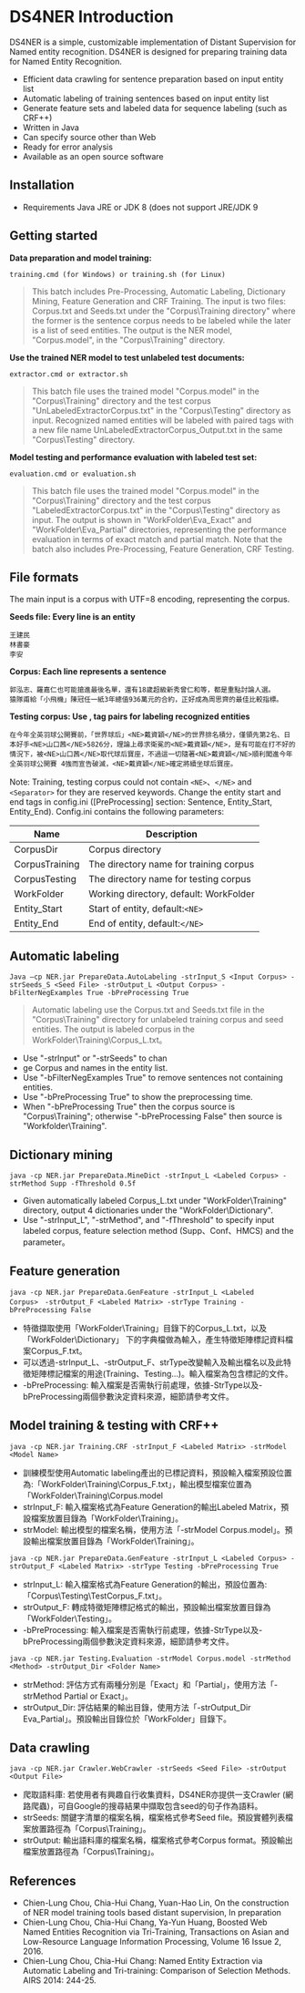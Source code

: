 # DS4NER Introduction

DS4NER is a simple, customizable implementation of Distant Supervision for Named entity recognition. DS4NER is designed for preparing training data for Named Entity Recognition.
    
* Efficient data crawling for sentence preparation based on input entity list
* Automatic labeling of training sentences based on input entity list
* Generate feature sets and labeled data for sequence labeling (such as CRF++)
* Written in Java
* Can specify source other than Web
* Ready for error analysis
* Available as an open source software


## Installation
* Requirements Java JRE or JDK 8 (does not support JRE/JDK 9


## Getting started
**Data preparation and model training:**

`training.cmd (for Windows) or training.sh (for Linux)`

> This batch includes Pre-Processing, Automatic Labeling, Dictionary Mining, Feature Generation and CRF Training.
> The input is two files: Corpus.txt and Seeds.txt under the "Corpus\Training directory" where the former is the sentence corpus needs to be labeled while the later is a list of seed entities.
> The output is the NER model, "Corpus.model", in the "Corpus\Training" directory.


**Use the trained NER model to test unlabeled test documents:**

`extractor.cmd or extractor.sh`

> This batch file uses the trained model "Corpus.model" in the "Corpus\Training" directory and the test corpus "UnLabeledExtractorCorpus.txt" in the "Corpus\Testing" directory as input. Recognized named entities will be labeled with paired <NE></NE> tags with a new file name UnLabeledExtractorCorpus_Output.txt in the same "Corpus\Testing" directory.

**Model testing and performance evaluation with labeled test set:**

`evaluation.cmd or evaluation.sh`

> This batch file uses the trained model "Corpus.model" in the "Corpus\Training" directory and the test corpus "LabeledExtractorCorpus.txt" in the "Corpus\Testing" directory as input. The output is shown in "WorkFolder\Eva_Exact" and "WorkFolder\Eva_Partial" directories, representing the performance evaluation in terms of exact match and partial match. Note that the batch also includes Pre-Processing, Feature Generation, CRF Testing.

## File formats
The main input is a corpus with UTF=8 encoding, representing the corpus.

**Seeds file: Every line is an entity**
```
王建民
林書豪
李安
```

**Corpus: Each line represents a sentence**

```
郭泓志、羅嘉仁也可能搶進最後名單，還有18歲超級新秀曾仁和等，都是重點討論人選。
猿隊甫給「小飛機」陳冠任一紙3年總值936萬元的合約，正好成為周思齊的最佳比較指標。
```

**Testing corpus: Use <NE>, </NE> tag pairs for labeling recognized entities**

`在今年全英羽球公開賽前，「世界球后」<NE>戴資穎</NE>的世界排名積分，僅領先第2名、日本好手<NE>山口茜</NE>5826分，理論上尋求衛冕的<NE>戴資穎</NE>，是有可能在打不好的情況下，被<NE>山口茜</NE>取代球后寶座，不過這一切隨著<NE>戴資穎</NE>順利闖進今年全英羽球公開賽 4強而宣告破滅，<NE>戴資穎</NE>確定將續坐球后寶座。`

Note: Training, testing corpus could not contain `<NE>`、`</NE>` and `<Separator>` for they are reserved keywords. Change the entity start and end tags  in config.ini ([PreProcessing] section: Sentence, Entity_Start, Entity_End).
Config.ini contains the following parameters:

| Name               | Description                                            |
| -------------------| -------------------------------------------------------|
| CorpusDir          | Corpus directory                                       |
| CorpusTraining     | The directory name for training corpus                 |
| CorpusTesting      | The directory name for testing corpus                  |
| WorkFolder         | Working directory, default: WorkFolder                 |
| Entity_Start       | Start of entity, default:`<NE>`                         |
| Entity_End         | End of entity, default:`</NE>`                          |

## Automatic labeling
`Java –cp NER.jar PrepareData.AutoLabeling -strInput_S <Input Corpus> -strSeeds_S <Seed File> -strOutput_L <Output Corpus> -bFilterNegExamples True -bPreProcessing True`

> Automatic labeling use the Corpus.txt and Seeds.txt file in the "Corpus\Training" directory for unlabeled training corpus and seed entities. The output is labeled corpus in the WorkFolder\Training\Corpus_L.txt。
> 
* Use "-strInput" or "-strSeeds" to chan
* ge Corpus and names in the entity list. 
* Use "-bFilterNegExamples True" to remove sentences not containing entities. 
* Use "-bPreProcessing True" to show the preprocessing time. 
* When "-bPreProcessing True" then the corpus source is "Corpus\Training"; otherwise "-bPreProcessing False" then source is "Workfolder\Training".

## Dictionary mining
`java -cp NER.jar PrepareData.MineDict -strInput_L <Labeled Corpus> -strMethod Supp -fThreshold 0.5f`

* Given automatically labeled Corpus_L.txt under "WorkFolder\Training\" directory, output 4 dictionaries under the "WorkFolder\Dictionary".
* Use "-strInput_L", "-strMethod", and "-fThreshold" to specify input labeled corpus, feature selection method (Supp、Conf、HMCS)  and the parameter。 

## Feature generation
`java -cp NER.jar PrepareData.GenFeature -strInput_L <Labeled Corpus>　-strOutput_F <Labeled Matrix> -strType Training -bPreProcessing False`

* 特徵擷取使用「WorkFolder\Training」目錄下的Corpus_L.txt，以及「WorkFolder\Dictionary」 下的字典檔做為輸入，產生特徵矩陣標記資料檔案Corpus_F.txt。
* 可以透過-strInput_L、-strOutput_F、strType改變<Labeled Corpus>輸入及<Labeled Matrix>輸出檔名以及此特徵矩陣標記檔案的用途(Training、Testing…)。輸入檔案為包含標記的文件。
* -bPreProcessing: 輸入檔案是否需執行前處理，依據-StrType以及-bPreProcessing兩個參數決定資料來源，細節請參考文件。


## Model training & testing with CRF++
`java -cp NER.jar Training.CRF -strInput_F <Labeled Matrix> -strModel <Model Name>`

* 訓練模型使用Automatic labeling產出的已標記資料，預設輸入檔案預設位置為:「WorkFolder\Training\Corpus_F.txt」，輸出模型檔案位置為「WorkFolder\Training\Corpus.model
* strInput_F: 輸入檔案格式為Feature Generation的輸出Labeled Matrix，預設檔案放置目錄為「WorkFolder\Training」。
* strModel: 輸出模型的檔案名稱，使用方法「-strModel Corpus.model」。預設輸出檔案放置目錄為「WorkFolder\Training」。
 

`java -cp NER.jar PrepareData.GenFeature -strInput_L <Labeled Corpus> -strOutput_F <Labeled Matrix> -strType Testing -bPreProcessing True`

* strInput_L: 輸入檔案格式為Feature Generation的輸出<Labeled Matrix>，預設位置為: 「Corpus\Testing\TestCorpus_F.txt」。
* strOutput_F: 轉成特徵矩陣標記格式的輸出，預設輸出檔案放置目錄為「WorkFolder\Testing」。
* -bPreProcessing: 輸入檔案是否需執行前處理，依據-StrType以及-bPreProcessing兩個參數決定資料來源，細節請參考文件。

`java -cp NER.jar Testing.Evaluation -strModel Corpus.model -strMethod <Method> -strOutput_Dir <Folder Name>`

* strMethod: 評估方式有兩種分別是「Exact」和「Partial」，使用方法「- strMethod Partial or Exact」。
* strOutput_Dir: 評估結果的輸出目錄，使用方法「-strOutput_Dir Eva_Partial」。預設輸出目錄位於「WorkFolder」目錄下。

## Data crawling
`java -cp NER.jar Crawler.WebCrawler -strSeeds <Seed File> -strOutput <Output File>`

* 爬取語料庫: 若使用者有興趣自行收集資料，DS4NER亦提供一支Crawler (網路爬蟲)，可自Google的搜尋結果中擷取包含seed的句子作為語料。
* strSeeds: 關鍵字清單的檔案名稱，檔案格式參考Seed file。預設實體列表檔案放置路徑為「Corpus\Training」。
* strOutput: 輸出語料庫的檔案名稱，檔案格式參考Corpus format。預設輸出檔案放置路徑為「Corpus\Training」。

## References
* Chien-Lung Chou, Chia-Hui Chang, Yuan-Hao Lin, On the construction of NER model training tools based distant supervision, In preparation
* Chien-Lung Chou, Chia-Hui Chang, Ya-Yun Huang, Boosted Web Named Entities Recognition via Tri-Training, Transactions on Asian and Low-Resource Language Information Processing, Volume 16 Issue 2, 2016.
* Chien-Lung Chou, Chia-Hui Chang: Named Entity Extraction via Automatic Labeling and Tri-training: Comparison of Selection Methods. AIRS 2014: 244-25. 
